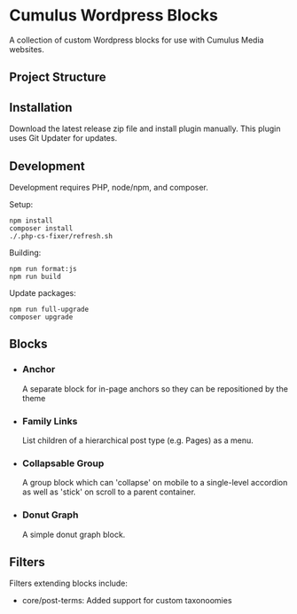# Cumulus Wordpress Blocks

A collection of custom Wordpress blocks for use with Cumulus Media websites.

## Project Structure



## Installation

Download the latest release zip file and install plugin manually. This plugin uses Git Updater for updates.

## Development

Development requires PHP, node/npm, and composer.

Setup:
```
npm install
composer install
./.php-cs-fixer/refresh.sh
```

Building:
```
npm run format:js
npm run build
```

Update packages:
```
npm run full-upgrade
composer upgrade
```

## Blocks

* ### Anchor

	A separate block for in-page anchors so they can be repositioned by the theme

* ### Family Links

	List children of a hierarchical post type (e.g. Pages) as a menu.

* ### Collapsable Group

	A group block which can 'collapse' on mobile to a single-level accordion as well as 'stick' on scroll to a parent container.

* ### Donut Graph

	A simple donut graph block.

## Filters

Filters extending blocks include:

* core/post-terms: Added support for custom taxonoomies
